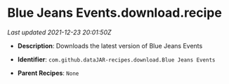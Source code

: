 # Blue Jeans Events.download.recipe

_Last updated 2021-12-23 20:01:50Z_

- **Description**: Downloads the latest version of Blue Jeans Events

- **Identifier**: `com.github.dataJAR-recipes.download.Blue Jeans Events`

- **Parent Recipes**: `None`
